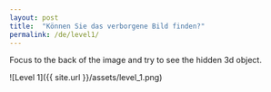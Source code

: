 ```yaml
---
layout: post
title:  "Können Sie das verborgene Bild finden?"
permalink: /de/level1/
---
```

Focus to the back of the image and try to see the hidden 3d object.

![Level 1]({{ site.url }}/assets/level_1.png)